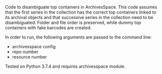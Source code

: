 Code to disambiguate top containers in ArchivesSpace. This code assumes that the first series in the collection has the correct top containers linked to its archival objects and that successive series in the collection need to be disambiguated. Folder and file order is preserved, while dummy top containers with fake barcodes are created.

In order to run, the following arguments are passed to the command line:
- archivesspace config
- repo number
- resource number

Tested on Python 3.7.4 and requires archivesspace module.
